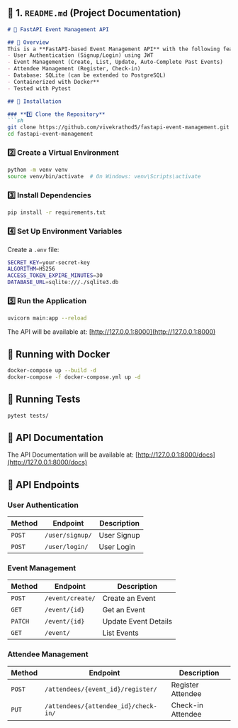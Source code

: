 
## **📌 1. `README.md` (Project Documentation)**
```md
# 🚀 FastAPI Event Management API

## 📌 Overview
This is a **FastAPI-based Event Management API** with the following features:
- User Authentication (Signup/Login) using JWT
- Event Management (Create, List, Update, Auto-Complete Past Events)
- Attendee Management (Register, Check-in)
- Database: SQLite (can be extended to PostgreSQL)
- Containerized with Docker**
- Tested with Pytest

## 📌 Installation

### **1️⃣ Clone the Repository**
```sh
git clone https://github.com/vivekrathod5/fastapi-event-management.git
cd fastapi-event-management
```

### **2️⃣ Create a Virtual Environment**
```sh
python -m venv venv
source venv/bin/activate  # On Windows: venv\Scripts\activate
```

### **3️⃣ Install Dependencies**
```sh
pip install -r requirements.txt
```

### **4️⃣ Set Up Environment Variables**
Create a `.env` file:
```sh
SECRET_KEY=your-secret-key
ALGORITHM=HS256
ACCESS_TOKEN_EXPIRE_MINUTES=30
DATABASE_URL=sqlite:///./sqlite3.db
```

### **5️⃣ Run the Application**
```sh
uvicorn main:app --reload
```
The API will be available at: [http://127.0.0.1:8000](http://127.0.0.1:8000)

## 📌 Running with Docker
```sh
docker-compose up --build -d
docker-compose -f docker-compose.yml up -d 
```

## 📌 Running Tests
```sh
pytest tests/
```


## 📌 API Documentation 

The API Documentation will be available at: [http://127.0.0.1:8000/docs](http://127.0.0.1:8000/docs)


## 📌 API Endpoints

### **User Authentication**
| Method | Endpoint            | Description             |
|--------|---------------------|-------------------------|
| `POST` | `/user/signup/`    | User Signup            |
| `POST` | `/user/login/`     | User Login             |

### **Event Management**
| Method | Endpoint              | Description             |
|--------|-----------------------|-------------------------|
| `POST` | `/event/create/`      | Create an Event        |
| `GET`  | `/event/{id}`         | Get an Event           |
| `PATCH`| `/event/{id}`         | Update Event Details   |
| `GET`  | `/event/`             | List Events            |

### **Attendee Management**
| Method | Endpoint                     | Description             |
|--------|------------------------------|-------------------------|
| `POST` | `/attendees/{event_id}/register/` | Register Attendee |
| `PUT`  | `/attendees/{attendee_id}/check-in/` | Check-in Attendee |



